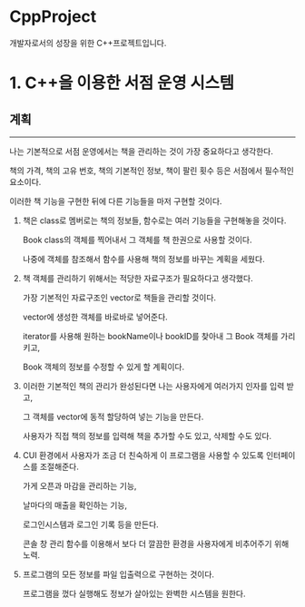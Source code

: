 # CppProject
 개발자로서의 성장을 위한 C++프로젝트입니다.


# 1. C++을 이용한 서점 운영 시스템
## 계획

---

나는 기본적으로 서점 운영에서는 책을 관리하는 것이 가장 중요하다고 생각한다.

책의 가격, 책의 고유 번호, 책의 기본적인 정보, 책이 팔린 횟수 등은 서점에서 필수적인 요소이다.

이러한 책 기능을 구현한 뒤에 다른 기능들을 마저 구현할 것이다.

1. 책은 class로 멤버로는 책의 정보들, 함수로는 여러 기능들을 구현해놓을 것이다. 
    
    Book class의 객체를 찍어내서 그 객체를 책 한권으로 사용할 것이다.
    
    나중에 객체를 참조해서 함수를 사용해 책의 정보를 바꾸는 계획을 세웠다.
    

1. 책 객체를 관리하기 위해서는 적당한 자료구조가 필요하다고 생각했다.
    
    가장 기본적인 자료구조인 vector로 책들을 관리할 것이다.
    
    vector에 생성한 객체를 바로바로 넣어준다.
    
    iterator를 사용해 원하는 bookName이나 bookID를 찾아내 그  Book 객체를 가리키고,
    
    Book 객체의 정보를 수정할 수 있게 할 계획이다.
    

1. 이러한 기본적인 책의 관리가 완성된다면 나는 사용자에게 여러가지 인자를 입력 받고, 
    
    그 객체를 vector에 동적 할당하여 넣는 기능을 만든다.
    
    사용자가 직접 책의 정보를 입력해 책을 추가할 수도 있고, 삭제할 수도 있다. 
    
2. CUI 환경에서 사용자가 조금 더 친숙하게 이 프로그램을 사용할 수 있도록 인터페이스를 조절해준다.
    
    가게 오픈과 마감을 관리하는 기능,
    
    날마다의 매출을 확인하는 기능,
    
    로그인시스템과 로그인 기록 등을 만든다.
    
    콘솔 창 관리 함수를 이용해서 보다 더 깔끔한 환경을 사용자에게 비추어주기 위해 노력.
    
3. 프로그램의 모든 정보를 파일 입출력으로 구현하는 것이다.
    
    프로그램을 껐다 실행해도 정보가 살아있는 완벽한 시스템을 원한다.